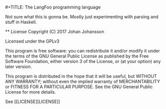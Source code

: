 #+TITLE: The LangFoo programming language

Not sure what this is gonna be. Mostly just experimenting with parsing and stuff in Haskell.

** License
   Copyright (C) 2017 Johan Johansson

   Licensed under the GPLv3

   This program is free software: you can redistribute it and/or modify
   it under the terms of the GNU General Public License as published by
   the Free Software Foundation, either version 3 of the License, or
   (at your option) any later version.

   This program is distributed in the hope that it will be useful,
   but WITHOUT ANY WARRANTY; without even the implied warranty of
   MERCHANTABILITY or FITNESS FOR A PARTICULAR PURPOSE.  See the
   GNU General Public License for more details.

   See [[LICENSE][LICENSE]]
